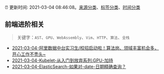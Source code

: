 :alarm_clock: 更新时间: 2021-03-04 08:46:08。[来源分类](../README.md)、[标签分类](../TAGS.md)、[时间分类](../TIMELINE.md)

## 前端进阶相关


> 关键字：`AST`、`GPU`、`WebAssembly`、`Vim`、`HTTP`、`算法`、`全栈`



- [2021-03-04-阿里数据中台实习生/校招启动啦！算法岗、领域丰富机会多，开心工作不秃头~](https://www.v2ex.com/t/758483) 
- [2021-03-04-Kubelet-从入门到放弃系列:GPU-加持](https://www.v2ex.com/t/758456) 
- [2021-03-04-ElasticSearch-如果对-date-日期精确查询？](https://www.v2ex.com/t/758445) 